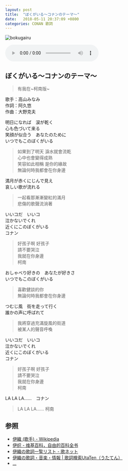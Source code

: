 ```yaml
---
layout: post
title:  "ぼくがいる～コナンのテーマ～"
date:   2018-05-11 20:37:09 +0800
categories: CONAN 歌詞
---
```

![bokugairu](https://raw.githubusercontent.com/mistydew/dc/master/images/%E3%81%BC%E3%81%8F%E3%81%8C%E3%81%84%E3%82%8B.jpg)

<audio controls>
  <source src="https://raw.githubusercontent.com/mistydew/dc/master/audio/%E3%81%BC%E3%81%8F%E3%81%8C%E3%81%84%E3%82%8B%EF%BD%9E%E3%82%B3%E3%83%8A%E3%83%B3%E3%81%AE%E3%83%86%E3%83%BC%E3%83%9E%EF%BD%9E.mp3" type="audio/mpeg">
您的浏览器不支持 audio 元素。
</audio>

## ぼくがいる～コナンのテーマ～
> 有我在~柯南版~

歌手：高山みなみ<br>
作詞：阿久悠<br>
作曲：大野克夫

明日になれば　涙が乾く<br>
心も色づいて来る<br>
笑顔が似合う　あなたのために<br>
いつでもこのぼくがいる

> 如果到了明天 淚水就會流乾<br>
> 心中也會變得成熟<br>
> 笑容如此相稱 是你的緣故<br>
> 無論何時我都會在你身邊

満月が赤くにじんで見え<br>
哀しい歌が流れる

> 一起看那漸漸變紅的滿月<br>
> 悲傷的歌聲流淌著

いいコだ　いいコ<br>
泣かないでくれ<br>
近くにこのぼくがいる<br>
コナン

> 好孩子啊 好孩子<br>
> 請不要哭泣<br>
> 我就在你身邊<br>
> 柯南

おしゃべり好きの　あなたが好きさ<br>
いつでもこのぼくがいる

> 喜歡健談的你<br>
> 無論何時我都會在你身邊

つむじ風　街を走って行く<br>
誰かの声に呼ばれて

> 我將穿過充滿旋風的街道<br>
> 被某人的聲音呼喚

いいコだ　いいコ<br>
泣かないでくれ<br>
近くにこのぼくがいる<br>
コナン

> 好孩子啊 好孩子<br>
> 請不要哭泣<br>
> 我就在你身邊<br>
> 柯南

LA LA LA……　コナン

> LA LA LA…… 柯南

## 参照
* [伊織 (歌手) - Wikipedia](https://ja.wikipedia.org/wiki/%E4%BC%8A%E7%B9%94_(%E6%AD%8C%E6%89%8B))
* [伊织 - 维基百科，自由的百科全书](https://zh.wikipedia.org/wiki/%E4%BC%8A%E7%BB%87)
* [伊織の歌詞一覧リスト - 歌ネット](https://www.uta-net.com/artist/4677)
* [伊織の歌詞・音楽・情報 \| 歌詞検索UtaTen（うたてん）](https://utaten.com/artist/伊織)
* [...](https://github.com/mistydew)

